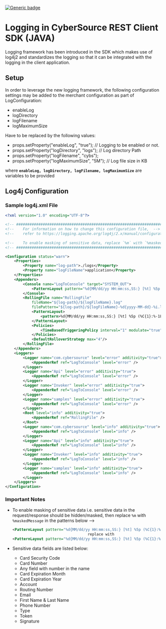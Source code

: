 [![Generic badge](https://img.shields.io/badge/LOGGING-NEW-GREEN.svg)](https://shields.io/)

# Logging in CyberSource REST Client SDK (JAVA)
Logging framework has been introduced in the SDK which makes use of log4j2 and standardizes the logging so that it can be integrated with the logging in the client application.

## Setup
In order to leverage the new logging framework, the following configuration settings may be added to the merchant configuration as part of LogConfiguration:

* enableLog
* logDirectory
* logFilename
* logMaximumSize

Have to be replaced by the following values:
* props.setProperty("enableLog", "true"); // Logging to be enabled or not.
* props.setProperty("logDirectory", "logs"); // Log directory Path
* props.setProperty("logFilename", "cybs");
* props.setProperty("logMaximumSize", "5M"); // Log file size in KB

where **`enableLog, logDirectory, logFilename, logMaximumSize`** are variables to be provided


## Log4j Configuration

### Sample log4j.xml File

```xml
<?xml version="1.0" encoding="UTF-8"?>

<!-- ################################################################################################################ -->
<!-- 	For information on how to change this configuration file,  -->
<!-- 	refer to https://logging.apache.org/log4j/2.x/manual/configuration.html -->
	
<!-- 	To enable masking of sensitive data, replace `%m` with `%maskedMessage` in the patterns below -->
<!-- ################################################################################################################  -->

<Configuration status="warn">
	<Properties>
		<Property name="log-path">./logs</Property>
		<Property name="logFileName">application</Property>
	</Properties>
	<Appenders>
		<Console name="LogToConsole" target="SYSTEM_OUT">
			<PatternLayout pattern="%d{MM/dd/yy HH:mm:ss,SS:} [%t] %5p (%C{1}:%-1L) - %m%n"/>
		</Console>
		<RollingFile name="RollingFile"
			fileName="${log-path}/${logFileName}.log"
			filePattern="${log-path}/${logFileName}-%d{yyyy-MM-dd}-%i.log">
			<PatternLayout>
				<pattern>%d{MM/dd/yy HH:mm:ss,SS:} [%t] %5p (%C{1}:%-1L) - %m%n</pattern>
			</PatternLayout>
			<Policies>
				<TimeBasedTriggeringPolicy interval="1" modulate="true"/>
			</Policies>
			<DefaultRolloverStrategy max="4"/>
		</RollingFile>
	</Appenders>
	<Loggers>		
		<Logger name="com.cybersource" level="error" additivity="true">
			<AppenderRef ref="LogToConsole" level="error" />
		</Logger>
		<Logger name="Api" level="error" additivity="true">
			<AppenderRef ref="LogToConsole" level="error" />
		</Logger>
		<Logger name="Invoker" level="error" additivity="true">
			<AppenderRef ref="LogToConsole" level="error" />
		</Logger>
		<Logger name="samples" level="error" additivity="true">
			<AppenderRef ref="LogToConsole" level="error" />
		</Logger>
		<Root level="info" additivity="true">
			<AppenderRef ref="RollingFile" />
		</Root>
		<Logger name="com.cybersource" level="info" additivity="true">
			<AppenderRef ref="LogToConsole" level="info" />
		</Logger>
		<Logger name="Api" level="info" additivity="true">
			<AppenderRef ref="LogToConsole" level="info" />
		</Logger>
		<Logger name="Invoker" level="info" additivity="true">
			<AppenderRef ref="LogToConsole" level="info" />
		</Logger>
		<Logger name="samples" level="info" additivity="true">
			<AppenderRef ref="LogToConsole" level="info" />
		</Logger>
	</Loggers>
</Configuration>
```

### Important Notes
* To enable masking of sensitive data i.e. sensitive data in the request/response should be hidden/masked, then  replace `%m` with `%maskedMessage` in the patterns below -->
  ```xml
  <PatternLayout pattern="%d{MM/dd/yy HH:mm:ss,SS:} [%t] %5p (%C{1}:%-1L) - %m%n"/>
                                    replace with
  <PatternLayout pattern="%d{MM/dd/yy HH:mm:ss,SS:} [%t] %5p (%C{1}:%-1L) - %maskedMessage%n"/>
  ```


* Sensitive data fields are listed below:
	* Card Security Code
	* Card Number
	* Any field with number in the name
	* Card Expiration Month
	* Card Expiration Year
	* Account
	* Routing Number
	* Email
	* First Name & Last Name
	* Phone Number
	* Type
	* Token
	* Signature